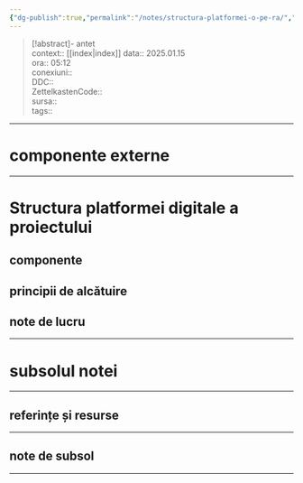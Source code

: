 ```yaml
---
{"dg-publish":true,"permalink":"/notes/structura-platformei-o-pe-ra/","title":"structura platformei OPeRA","created":"2025-01-15T05:12:32.173+02:00","updated":"2025-01-15T05:18:04.878+02:00"}
---
```


> [!abstract]- antet  
> context::  [[index\|index]]
> data:: 2025.01.15  
> ora:: 05:12  
> conexiuni::  
> DDC::  
> ZettelkastenCode::  
> sursa::  
> tags::  


---

# componente externe

---

# Structura platformei digitale a proiectului
## componente

## principii de alcătuire

## note de lucru




---
# subsolul notei
---
## referințe și resurse


---
## note de subsol
---


